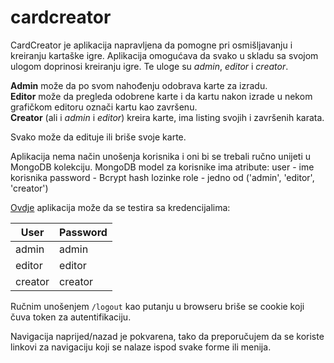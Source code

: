 # cardcreator

CardCreator je aplikacija napravljena da pomogne pri osmišljavanju i kreiranju kartaške igre.
Aplikacija omogućava da svako u skladu sa svojom ulogom doprinosi kreiranju igre. Te uloge su _admin_, _editor_ i _creator_.

**Admin** može da po svom nahođenju odobrava karte za izradu.  
**Editor** može da pregleda odobrene karte i da kartu nakon izrade u nekom grafičkom editoru označi kartu kao završenu.  
**Creator** (ali i _admin_ i _editor_) kreira karte, ima listing svojih i završenih karata.  

Svako može da edituje ili briše svoje karte.

Aplikacija nema način unošenja korisnika i oni bi se trebali ručno unijeti u MongoDB kolekciju.
MongoDB model za korisnike ima atribute:
  user - ime korisnika
  password - Bcrypt hash lozinke
  role - jedno od ('admin', 'editor', 'creator')

[Ovdje](https://cardcreator.onrender.com) aplikacija može da se testira sa kredencijalima:
  
| User          | Password      |
| ------------- | ------------- |
| admin         | admin         |
| editor        | editor        |
| creator       | creator       |

Ručnim unošenjem `/logout` kao putanju u browseru briše se cookie koji čuva token za autentifikaciju.

Navigacija naprijed/nazad je pokvarena, tako da preporučujem da se koriste linkovi za navigaciju koji se nalaze ispod svake forme ili menija.
  
